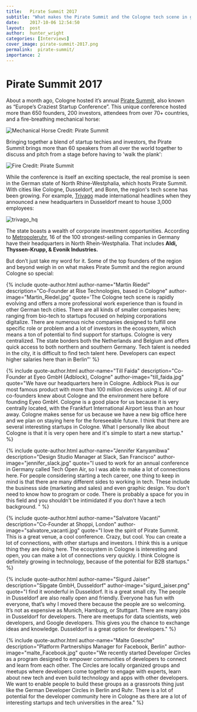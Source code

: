 ```yaml
---
title:   Pirate Summit 2017
subtitle: "What makes the Pirate Summit and the Cologne tech scene in general so damn special? We caught up with some of the city's tech specialists to discuss the popularity of Pirate Summit 2017 and what makes Cologne such a great city to work in for developers."
date:    2017-10-06 12:54:50
layout:  post
author:  hunter_wright
categories: [Interviews]
cover_image: pirate-summit-2017.png
permalink:  pirate-summit/
importance: 2
---
```


# Pirate Summit 2017

About a month ago, Cologne hosted it’s annual [Pirate Summit](https://piratesummit.com/), also known as “Europe’s Craziest Startup Conference”. This unique conference hosted more than 650 founders, 200 investors, attendees from over 70+ countries, and a fire-breathing mechanical horse: 

<!--more-->

![Mechanical Horse](/assets/images/mechanical_horse.jpg)
Credit: Pirate Summit

Bringing together a blend of startup techies and investors, the Pirate Summit brings more than 60 speakers from all over the world together to discuss and pitch from a stage before having to 'walk the plank':

![Fire](/assets/images/fire_summit.jpg)
Credit: Pirate Summit

While the conference is itself an exciting spectacle, the real promise is seen in the German state of North Rhine-Westphalia, which hosts Pirate Summit. With cities like Cologne, Dusseldorf, and Bonn, the region's tech scene has been growing. For example, [Trivago](http://company.trivago.com/about/our-story/) made international headlines when they announced a new headquarters in Dusseldorf meant to house 3,000 employees:

![trivago_hq](/assets/images/trivago_hq.jpg)

The state boasts a wealth of corporate investment opportunities. According to [Metropoleruhr](http://www.metropoleruhr.de/en/home/economy/companies-and-manpower.html), 16 of the 100 strongest-selling companies in Germany have their headquarters in North Rhein-Westphalia. That includes **Aldi, Thyssen-Krupp, & Evonik Industries.** 

But don’t just take my word for it. Some of the top founders of the region and beyond weigh in on what makes Pirate Summit and the region around Cologne so special:


{% include quote-author.html
  author-name="Martin Riedel"
  description="Co-Founder at Rise Technologies, based in Cologne"
  author-image="Martin_Riedel.jpg"
  quote='The Cologne tech scene is rapidly evolving and offers a more professional work experience than is found in other German tech cities. There are all kinds of smaller companies here; ranging from bio-tech to startups focused on helping corporations digitalize. There are numerous niche companies designed to fulfill one specific role or problem and a lot of investors in the ecosystem, which means a ton of potential to find support for startups. Cologne is very centralized. The state borders both the Netherlands and Belgium and offers quick access to both northern and southern Germany. 
Tech talent is needed in the city, it is difficult to find tech talent here. Developers can expect higher salaries here than in Berlin”' %}

{% include quote-author.html
  author-name="Till Faida"
  description="Co-Founder at Eyeo GmbH (Adblock), Cologne"
  author-image="till_faida.jpg"
  quote="We have our headquarters here in Cologne. Adblock Plus is our most famous product with more than 100 million devices using it. All of our co-founders knew about Cologne and the environment here before founding Eyeo GmbH. Cologne is a good place for us because it is very centrally located, with the Frankfurt International Airport less than an hour away. Cologne makes sense for us because we have a new big office here and we plan on staying here for the foreseeable future. I think that there are several interesting startups in Cologne. What I personally like about Cologne is that it is very open here and it's simple to start a new startup." %}

  {% include quote-author.html
  author-name="Jennifer Kanyamibwa"
  description="Design Studio Manager at Slack, San Francisco"
  author-image="jennifer_slack.jpg"
  quote="I used to work for an annual conference in Germany called Tech Open Air, so I was able to make a lot of connections here. For people considering starting a tech career, one thing to keep in mind is that there are many different sides to working in tech. These include the business side (marketing and sales) and even graphic design. You don't need to know how to program or code. There is probably a space for you in this field and you shouldn't be intimidated if you don't have a tech background. " %}

{% include quote-author.html
  author-name="Salvatore Vacanti"
  description="Co-Founder at Shoppi, London"
  author-image="salvatore_vacanti.jpg"
  quote="I love the spirit of Pirate Summit. This is a great venue, a cool conference. Crazy, but cool. You can create a lot of connections, with other startups and investors. I think this is a unique thing they are doing here. The ecosystem in Cologne is interesting and open, you can make a lot of connections very quickly. I think Cologne is definitely growing in technology, because of the potential for B2B startups." %}

  {% include quote-author.html
  author-name="Sigurd Jaiser"
  description="Sipgate GmbH, Dusseldorf"
  author-image="sigurd_jaiser.png"
  quote="I find it wonderful in Dusseldorf. It is a great small city. The people in Dusseldorf are also really open and friendly. Everyone has fun with everyone, that’s why I moved there because the people are so welcoming. It’s not as expensive as Munich, Hamburg, or Stuttgart. There are many jobs in Dusseldorf for developers. There are meetups for data scientists, web developers, and Google developers. This gives you the chance to exchange ideas and knowledge. Dusseldorf is a great option for developers." %}

{% include quote-author.html
  author-name="Malte Goesche"
  description="Platform Partnerships Manager for Facebook, Berlin"
  author-image="malte_Facebook.jpg"
  quote="We recently started Developer Circles as a program designed to empower communities of developers to connect and learn from each other. The Circles are locally organized groups and meetups where developers come together to engage with experts, learn about new tech and even build technology and apps with other developers. We want to enable people to build these groups as a grassroots thing just like the German Developer Circles in Berlin and Ruhr. There is a lot of potential for the developer community here in Cologne as there are a lot of interesting startups and tech universities in the area." %}
